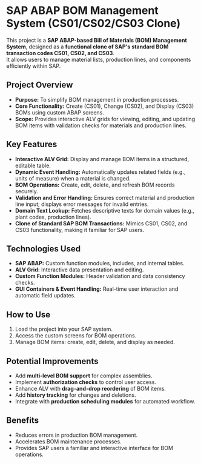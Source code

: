 # SAP ABAP BOM Management System (CS01/CS02/CS03 Clone)

This project is a **SAP ABAP-based Bill of Materials (BOM) Management System**, designed as a **functional clone of SAP's standard BOM transaction codes CS01, CS02, and CS03**.  
It allows users to manage material lists, production lines, and components efficiently within SAP.

## Project Overview
- **Purpose:** To simplify BOM management in production processes.
- **Core Functionality:** Create (CS01), Change (CS02), and Display (CS03) BOMs using custom ABAP screens.
- **Scope:** Provides interactive ALV grids for viewing, editing, and updating BOM items with validation checks for materials and production lines.

## Key Features
- **Interactive ALV Grid:** Display and manage BOM items in a structured, editable table.
- **Dynamic Event Handling:** Automatically updates related fields (e.g., units of measure) when a material is changed.
- **BOM Operations:** Create, edit, delete, and refresh BOM records securely.
- **Validation and Error Handling:** Ensures correct material and production line input; displays error messages for invalid entries.
- **Domain Text Lookup:** Fetches descriptive texts for domain values (e.g., plant codes, production lines).
- **Clone of Standard SAP BOM Transactions:** Mimics CS01, CS02, and CS03 functionality, making it familiar for SAP users.

## Technologies Used
- **SAP ABAP:** Custom function modules, includes, and internal tables.
- **ALV Grid:** Interactive data presentation and editing.
- **Custom Function Modules:** Header validation and data consistency checks.
- **GUI Containers & Event Handling:** Real-time user interaction and automatic field updates.

## How to Use
1. Load the project into your SAP system.
2. Access the custom screens for BOM operations.
3. Manage BOM items: create, edit, delete, and display as needed.

## Potential Improvements
- Add **multi-level BOM support** for complex assemblies.
- Implement **authorization checks** to control user access.
- Enhance ALV with **drag-and-drop reordering** of BOM items.
- Add **history tracking** for changes and deletions.
- Integrate with **production scheduling modules** for automated workflow.

## Benefits
- Reduces errors in production BOM management.
- Accelerates BOM maintenance processes.
- Provides SAP users a familiar and interactive interface for BOM operations.

